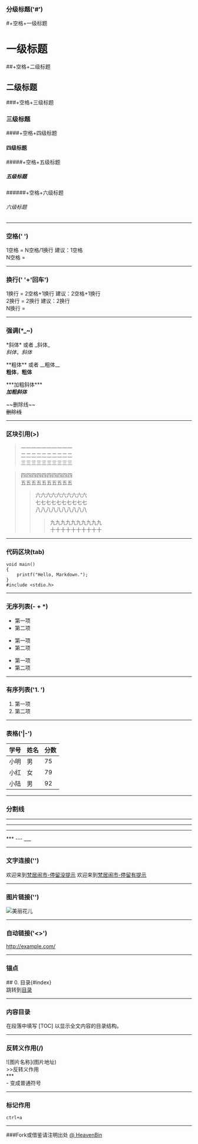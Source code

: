 

### 分级标题('#')
\#+空格+一级标题  
# 一级标题  
\##+空格+二级标题  
## 二级标题  
\###+空格+三级标题  
### 三级标题  
\####+空格+四级标题  
#### 四级标题  
\#####+空格+五级标题  
##### 五级标题  
\######+空格+六级标题  
###### 六级标题  

---
### 空格(' ')
1空格 = N空格/1换行 建议：1空格  
N空格 =

---
### 换行(' '+'回车')  
1换行 = 2空格+1换行 建议：2空格+1换行  
2换行 = 2换行 建议：2换行  
N换行 =

---
### 强调(*_~)
\*斜体* 或者 \_斜体_  
*斜体*，_斜体_  

\*\*粗体** 或者 \_\_粗体__  
**粗体**，__粗体__  

\*\*\*加粗斜体***  
***加粗斜体***  

\~\~删除线~~  
~~删除线~~

---
### 区块引用(>)
> 一一一一一一一一一一    
二二二二二二二二二二   
三三三三三三三三三三  

> 四四四四四四四四四四  
五五五五五五五五五五  
>> 六六六六六六六六六六  
七七七七七七七七七七  
八八八八八八八八八八  
>>> 九九九九九九九九九九   
十十十十十十十十十十  

---
### 代码区块(tab)

	void main()
	{
		printf("Hello, Markdown.");
	}
	#include <stdio.h>

---
### 无序列表(- + *)
- 第一项  
- 第二项
+ 第一项
+ 第二项
* 第一项
* 第二项

---
### 有序列表('1. ')
1. 第一项  
2. 第二项

---
### 表格('|-')
学号|姓名|分数
-|-|-
小明|男|75
小红|女|79
小陆|男|92

---
### 分割线
***
---
___
\*** --- ___

---
### 文字连接('[]()')
欢迎来到[梵居闹市-停留没提示](http://blog.leanote.com/freewalk)
欢迎来到[梵居闹市-停留有提示](http://blog.leanote.com/freewalk "梵居闹市")

---
### 图片链接('![]()')
![美丽花儿](http://ww2.sinaimg.cn/large/56d258bdjw1eugeubg8ujj21kw16odn6.jpg "美丽花儿")

---
### 自动链接('<>')
<http://example.com/>

---
### 锚点
\## 0. 目录{#index}    
跳转到[目录](#index)

---
### 内容目录
在段落中填写 [TOC] 以显示全文内容的目录结构。

---
### 反转义作用(/)
\!\[图片名称]\(图片地址)  
\>>反转义作用  
\***  
\- 变成普通符号  

---
### 标记作用 
`ctrl+a`

---
###Fork或借鉴请注明出处 [@ HeavenBin](https://github.com/HeavenBin/MarkdownCourse)